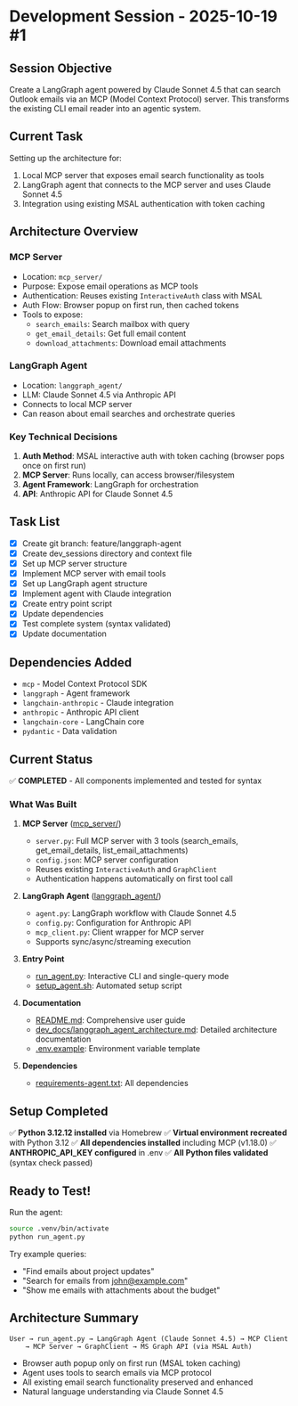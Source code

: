 # Development Session - 2025-10-19 #1

## Session Objective
Create a LangGraph agent powered by Claude Sonnet 4.5 that can search Outlook emails via an MCP (Model Context Protocol) server. This transforms the existing CLI email reader into an agentic system.

## Current Task
Setting up the architecture for:
1. Local MCP server that exposes email search functionality as tools
2. LangGraph agent that connects to the MCP server and uses Claude Sonnet 4.5
3. Integration using existing MSAL authentication with token caching

## Architecture Overview

### MCP Server
- Location: `mcp_server/`
- Purpose: Expose email operations as MCP tools
- Authentication: Reuses existing `InteractiveAuth` class with MSAL
- Auth Flow: Browser popup on first run, then cached tokens
- Tools to expose:
  - `search_emails`: Search mailbox with query
  - `get_email_details`: Get full email content
  - `download_attachments`: Download email attachments

### LangGraph Agent
- Location: `langgraph_agent/`
- LLM: Claude Sonnet 4.5 via Anthropic API
- Connects to local MCP server
- Can reason about email searches and orchestrate queries

### Key Technical Decisions
1. **Auth Method**: MSAL interactive auth with token caching (browser pops once on first run)
2. **MCP Server**: Runs locally, can access browser/filesystem
3. **Agent Framework**: LangGraph for orchestration
4. **API**: Anthropic API for Claude Sonnet 4.5

## Task List
- [x] Create git branch: feature/langgraph-agent
- [x] Create dev_sessions directory and context file
- [x] Set up MCP server structure
- [x] Implement MCP server with email tools
- [x] Set up LangGraph agent structure
- [x] Implement agent with Claude integration
- [x] Create entry point script
- [x] Update dependencies
- [x] Test complete system (syntax validated)
- [x] Update documentation

## Dependencies Added
- `mcp` - Model Context Protocol SDK
- `langgraph` - Agent framework
- `langchain-anthropic` - Claude integration
- `anthropic` - Anthropic API client
- `langchain-core` - LangChain core
- `pydantic` - Data validation

## Current Status
✅ **COMPLETED** - All components implemented and tested for syntax

### What Was Built

1. **MCP Server** ([mcp_server/](../mcp_server/))
   - `server.py`: Full MCP server with 3 tools (search_emails, get_email_details, list_email_attachments)
   - `config.json`: MCP server configuration
   - Reuses existing `InteractiveAuth` and `GraphClient`
   - Authentication happens automatically on first tool call

2. **LangGraph Agent** ([langgraph_agent/](../langgraph_agent/))
   - `agent.py`: LangGraph workflow with Claude Sonnet 4.5
   - `config.py`: Configuration for Anthropic API
   - `mcp_client.py`: Client wrapper for MCP server
   - Supports sync/async/streaming execution

3. **Entry Point**
   - [run_agent.py](../run_agent.py): Interactive CLI and single-query mode
   - [setup_agent.sh](../setup_agent.sh): Automated setup script

4. **Documentation**
   - [README.md](../README.md): Comprehensive user guide
   - [dev_docs/langgraph_agent_architecture.md](../dev_docs/langgraph_agent_architecture.md): Detailed architecture documentation
   - [.env.example](../.env.example): Environment variable template

5. **Dependencies**
   - [requirements-agent.txt](../requirements-agent.txt): All dependencies

## Setup Completed

✅ **Python 3.12.12 installed** via Homebrew
✅ **Virtual environment recreated** with Python 3.12
✅ **All dependencies installed** including MCP (v1.18.0)
✅ **ANTHROPIC_API_KEY configured** in .env
✅ **All Python files validated** (syntax check passed)

## Ready to Test!

Run the agent:
```bash
source .venv/bin/activate
python run_agent.py
```

Try example queries:
- "Find emails about project updates"
- "Search for emails from john@example.com"
- "Show me emails with attachments about the budget"

## Architecture Summary

```
User → run_agent.py → LangGraph Agent (Claude Sonnet 4.5) → MCP Client
    → MCP Server → GraphClient → MS Graph API (via MSAL Auth)
```

- Browser auth popup only on first run (MSAL token caching)
- Agent uses tools to search emails via MCP protocol
- All existing email search functionality preserved and enhanced
- Natural language understanding via Claude Sonnet 4.5
